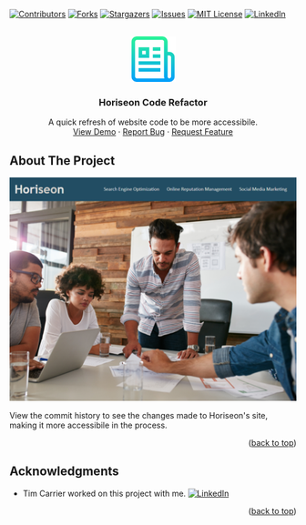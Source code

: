 <div id="top"></div>
<!--
*** Thanks for checking out the Best-README-Template. If you have a suggestion
*** that would make this better, please fork the repo and create a pull request
*** or simply open an issue with the tag "enhancement".
*** Don't forget to give the project a star!
*** Thanks again! Now go create something AMAZING! :D
-->



<!-- PROJECT SHIELDS -->
<!--
*** I'm using markdown "reference style" links for readability.
*** Reference links are enclosed in brackets [ ] instead of parentheses ( ).
*** See the bottom of this document for the declaration of the reference variables
*** for contributors-url, forks-url, etc. This is an optional, concise syntax you may use.
*** https://www.markdownguide.org/basic-syntax/#reference-style-links
-->
[![Contributors][contributors-shield]][contributors-url]
[![Forks][forks-shield]][forks-url]
[![Stargazers][stars-shield]][stars-url]
[![Issues][issues-shield]][issues-url]
[![MIT License][license-shield]][license-url]
[![LinkedIn][linkedin-shield]][linkedin-url]



<!-- PROJECT LOGO -->
<br />
<div align="center">
  <a href="https://github.com/taqft/website_accessibility_refactor">
    <img src="images/logo.png" alt="Logo" width="80" height="80">
  </a>

<h3 align="center">Horiseon Code Refactor</h3>

  <p align="center">
    A quick refresh of website code to be more accessibile.
    <br />
    <a href="https://taqft.github.io/website_accessibility_refactor/">View Demo</a>
    ·
    <a href="https://github.com/taqft/website_accessibility_refactor/issues">Report Bug</a>
    ·
    <a href="https://github.com/taqft/website_accessibility_refactor/issues">Request Feature</a>
  </p>
</div>



<!-- ABOUT THE PROJECT -->
## About The Project

[![Product Name Screen Shot][product-screenshot]](https://taqft.github.io/website_accessibility_refactor/)

View the commit history to see the changes made to Horiseon's site, making it more accessibile in the process.

<p align="right">(<a href="#top">back to top</a>)</p>

<!-- ACKNOWLEDGMENTS -->
## Acknowledgments

* Tim Carrier worked on this project with me. [![LinkedIn][linkedin-shield]][linkedin-url-tim]

<p align="right">(<a href="#top">back to top</a>)</p>



<!-- MARKDOWN LINKS & IMAGES -->
<!-- https://www.markdownguide.org/basic-syntax/#reference-style-links -->
[contributors-shield]: https://img.shields.io/github/contributors/taqft/website_accessibility_refactor.svg?style=for-the-badge
[contributors-url]: https://github.com/taqft/website_accessibility_refactor/graphs/contributors
[forks-shield]: https://img.shields.io/github/forks/taqft/website_accessibility_refactor.svg?style=for-the-badge
[forks-url]: https://github.com/taqft/website_accessibility_refactor/network/members
[stars-shield]: https://img.shields.io/github/stars/taqft/website_accessibility_refactor.svg?style=for-the-badge
[stars-url]: https://github.com/taqft/website_accessibility_refactor/stargazers
[issues-shield]: https://img.shields.io/github/issues/taqft/website_accessibility_refactor.svg?style=for-the-badge
[issues-url]: https://github.com/taqft/website_accessibility_refactor/issues
[license-shield]: https://img.shields.io/github/license/taqft/website_accessibility_refactor.svg?style=for-the-badge
[license-url]: https://github.com/taqft/website_accessibility_refactor/blob/master/LICENSE.txt
[linkedin-shield]: https://img.shields.io/badge/-LinkedIn-black.svg?style=for-the-badge&logo=linkedin&colorB=555
[linkedin-url]: https://www.linkedin.com/in/bk09/
[linkedin-url-tim]: https://www.linkedin.com/in/tim-carrier-9a2a9a22/
[product-screenshot]: images/screenshot.png
